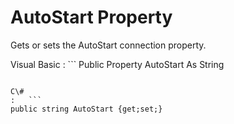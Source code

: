 <!-- loio3c127b116c5f101480ffd29db8f386d3 -->

# AutoStart Property

Gets or sets the AutoStart connection property.



Visual Basic
:   ```
Public Property AutoStart As String
```

C\#
:   ```
public string AutoStart {get;set;}
```

